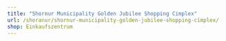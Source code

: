 ```yaml
---
title: "Shornur Municipality Golden Jubilee Shopping Cimplex"
url: /shoranur/shornur-municipality-golden-jubilee-shopping-cimplex/
shop: Einkaufszentrum
---
```

